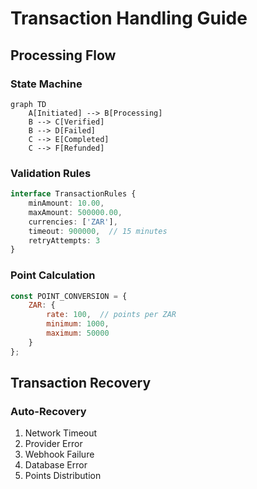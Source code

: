 # Transaction Handling Guide

## Processing Flow

### State Machine
```mermaid
graph TD
    A[Initiated] --> B[Processing]
    B --> C[Verified]
    B --> D[Failed]
    C --> E[Completed]
    C --> F[Refunded]
```

### Validation Rules
```typescript
interface TransactionRules {
    minAmount: 10.00,
    maxAmount: 500000.00,
    currencies: ['ZAR'],
    timeout: 900000,  // 15 minutes
    retryAttempts: 3
}
```

### Point Calculation
```javascript
const POINT_CONVERSION = {
    ZAR: {
        rate: 100,  // points per ZAR
        minimum: 1000,
        maximum: 50000
    }
};
```

## Transaction Recovery

### Auto-Recovery
1. Network Timeout
2. Provider Error
3. Webhook Failure
4. Database Error
5. Points Distribution
